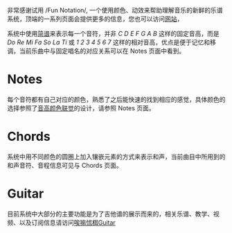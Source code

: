 非常感谢试用 /Fun Notation/, 一个使用颜色、动效来帮助理解音乐的新鲜的乐谱系统，顶端的一系列页面会提供更多的信息，您也可以访问[网站](https://www.notation.fun)，

系统中使用[简谱](https://baike.baidu.com/item/%E7%B0%A1%E8%AD%9C/392380/)来表示每一个音符，并非 *C D E F G A B* 这样的固定音高，而是 *Do Re Mi Fa So La Ti* 或 *1 2 3 4 5 6 7* 这样的相对音高，优点是便于记忆和移调，当前乐曲中与固定唱名的对应关系可以在 Notes 页面中看到。

# Notes
每个音符都有自己对应的颜色，熟悉了之后能快速的找到相应的感觉，具体颜色的选择参照了[音高颜色联觉](https://en.wikipedia.org/wiki/Chromesthesia)的设计，请参照 Notes 页面。

# Chords
系统中用不同颜色的圆圈上加入镶嵌元素的方式来表示和声，当前曲目中所用到的和声音符、音程信息可见与 Chords 页面。

# Guitar
目前系统中大部分的主要功能是为了吉他谱的展示而来的，相关乐谱、教学、视频、以及订阅信息请访问[唉嘛怵栮Guitar](https://www.amateurguitar.cn)
